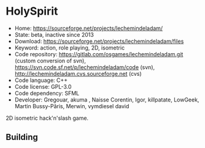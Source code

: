 # HolySpirit

- Home: https://sourceforge.net/projects/lechemindeladam/
- State: beta, inactive since 2013
- Download: https://sourceforge.net/projects/lechemindeladam/files
- Keyword: action, role playing, 2D, isometric
- Code repository: https://gitlab.com/osgames/lechemindeladam.git (custom conversion of svn), https://svn.code.sf.net/p/lechemindeladam/code (svn), http://lechemindeladam.cvs.sourceforge.net (cvs)
- Code language: C++
- Code license: GPL-3.0
- Code dependency: SFML
- Developer: Gregouar, akuma , Naisse Corentin, Igor, killpatate, LowGeek, Martin Bussy-Pâris, Merwin, vymdiesel david

2D isometric hack'n'slash game.

## Building
